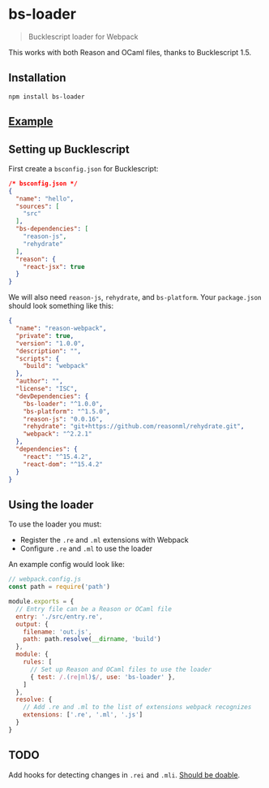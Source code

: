 # bs-loader

> Bucklescript loader for Webpack

This works with both Reason and OCaml files, thanks to Bucklescript 1.5.

## Installation

```
npm install bs-loader
```

## [Example](https://github.com/rrdelaney/bs-loader/blob/master/example)

## Setting up Bucklescript

First create a `bsconfig.json` for Bucklescript:

```json
/* bsconfig.json */
{
  "name": "hello",
  "sources": [
    "src"
  ],
  "bs-dependencies": [
    "reason-js",
    "rehydrate"
  ],
  "reason": {
    "react-jsx": true
  }
}
```

We will also need `reason-js`, `rehydrate`, and `bs-platform`. Your `package.json` should look something like this:

```json
{
  "name": "reason-webpack",
  "private": true,
  "version": "1.0.0",
  "description": "",
  "scripts": {
    "build": "webpack"
  },
  "author": "",
  "license": "ISC",
  "devDependencies": {
    "bs-loader": "^1.0.0",
    "bs-platform": "^1.5.0",
    "reason-js": "0.0.16",
    "rehydrate": "git+https://github.com/reasonml/rehydrate.git",
    "webpack": "^2.2.1"
  },
  "dependencies": {
    "react": "^15.4.2",
    "react-dom": "^15.4.2"
  }
}

```

## Using the loader

To use the loader you must:
* Register the `.re` and `.ml` extensions with Webpack
* Configure `.re` and `.ml` to use the loader

An example config would look like:

```js
// webpack.config.js
const path = require('path')

module.exports = {
  // Entry file can be a Reason or OCaml file
  entry: './src/entry.re',
  output: {
    filename: 'out.js',
    path: path.resolve(__dirname, 'build')
  },
  module: {
    rules: [
      // Set up Reason and OCaml files to use the loader
      { test: /.(re|ml)$/, use: 'bs-loader' },
    ]
  },
  resolve: {
    // Add .re and .ml to the list of extensions webpack recognizes
    extensions: ['.re', '.ml', '.js']
  }
}
```

## TODO

Add hooks for detecting changes in `.rei` and `.mli`. [Should be doable](https://webpack.js.org/api/loaders/#adddependency).
